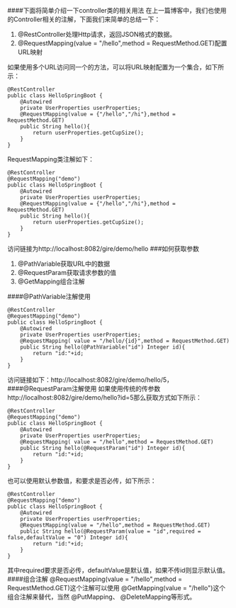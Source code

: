 ####下面将简单介绍一下controller类的相关用法
在上一篇博客中，我们也使用的Controller相关的注解，下面我们来简单的总结一下：
1. @RestController处理Http请求，返回JSON格式的数据。
2. @RequestMapping(value = "/hello",method = RequestMethod.GET)配置URL映射

如果使用多个URL访问同一个的方法，可以将URL映射配置为一个集合，如下所示：

	@RestController
	public class HelloSpringBoot {
	    @Autowired
	    private UserProperties userProperties;
	    @RequestMapping(value = {"/hello","/hi"},method = RequestMethod.GET)
	    public String hello(){
	        return userProperties.getCupSize();
	    }
	}
RequestMapping类注解如下：

	@RestController
	@RequestMapping("demo")
	public class HelloSpringBoot {
	    @Autowired
	    private UserProperties userProperties;
	    @RequestMapping(value = {"/hello","/hi"},method = RequestMethod.GET)
	    public String hello(){
	        return userProperties.getCupSize();
	    }
	}
访问链接为http://localhost:8082/gire/demo/hello
###如何获取参数
1. @PathVariable获取URL中的数据
2. @RequestParam获取请求参数的值
3. @GetMapping组合注解

####@PathVariable注解使用

	@RestController
	@RequestMapping("demo")
	public class HelloSpringBoot {
	    @Autowired
	    private UserProperties userProperties;
	    @RequestMapping( value = "/hello/{id}",method = RequestMethod.GET)
	    public String hello(@PathVariable("id") Integer id){
	        return "id:"+id;
	    }
	}
访问链接如下：http://localhost:8082/gire/demo/hello/5，
####@RequestParam注解使用
如果使用传统的传参数http://localhost:8082/gire/demo/hello?id=5那么获取方式如下所示：

	@RestController
	@RequestMapping("demo")
	public class HelloSpringBoot {
	    @Autowired
	    private UserProperties userProperties;
	    @RequestMapping( value = "/hello",method = RequestMethod.GET)
	    public String hello(@RequestParam("id") Integer id){
	        return "id:"+id;
	    }
	}
也可以使用默认参数值，和要求是否必传，如下所示：

	@RestController
	@RequestMapping("demo")
	public class HelloSpringBoot {
	    @Autowired
	    private UserProperties userProperties;
	    @RequestMapping(value = "/hello",method = RequestMethod.GET)
	    public String hello(@RequestParam(value = "id",required = false,defaultValue = "0") Integer id){
	        return "id:"+id;
	    }
	}
其中required要求是否必传，defaultValue是默认值，如果不传id则显示默认值。
####组合注解
@RequestMapping(value = "/hello",method = RequestMethod.GET)这个注解可以使用 @GetMapping(value = "/hello")这个组合注解来替代，当然 @PutMapping、 @DeleteMapping等形式。
